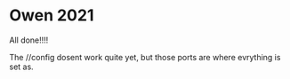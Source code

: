 # Owen 2021

All done!!!!

The //config dosent work quite yet, but those ports are where evrything is set as. 



